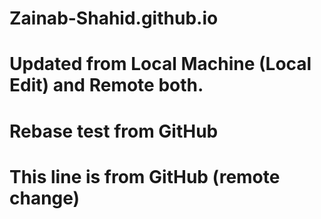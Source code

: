 # Zainab-Shahid.github.io

# Updated from Local Machine (Local Edit) and Remote both.
# Rebase test from GitHub
# This line is from GitHub (remote change)


